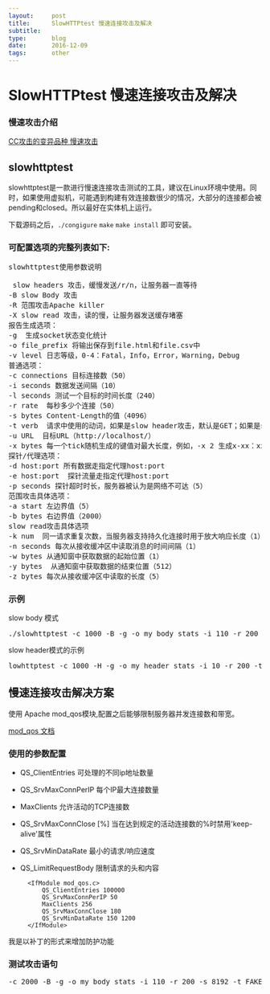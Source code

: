 ```yaml
---
layout:     post
title:      SlowHTTPtest 慢速连接攻击及解决
subtitle:   
type:       blog
date:       2016-12-09
tags:       other
---
```


# SlowHTTPtest 慢速连接攻击及解决

### 慢速攻击介绍 

[CC攻击的变异品种 慢速攻击](http://blog.nsfocus.net/cc-attack-defense/)

## slowhttptest

slowhttptest是一款进行慢速连接攻击测试的工具，建议在Linux环境中使用。同时，如果使用虚拟机，可能遇到构建有效连接数很少的情况，大部分的连接都会被pending和closed。所以最好在实体机上运行。

下载源码之后，`./congigure` `make` `make install` 即可安装。

### 可配置选项的完整列表如下:
 
<pre>
slowhttptest使用参数说明

 slow headers 攻击，缓慢发送/r/n，让服务器一直等待
-B slow Body 攻击
-R 范围攻击Apache killer
-X slow read 攻击，读的慢，让服务器发送缓存堵塞
报告生成选项：
-g  生成socket状态变化统计
-o file_prefix 将输出保存到file.html和file.csv中 
-v level 日志等级，0-4：Fatal，Info，Error，Warning，Debug
普通选项：
-c connections 目标连接数（50）
-i seconds 数据发送间隔（10）
-l seconds 测试一个目标的时间长度（240）
-r rate  每秒多少个连接（50）
-s bytes Content-Length的值（4096）
-t verb  请求中使用的动词，如果是slow header攻击，默认是GET；如果是slow body攻击，默认是POST
-u URL  目标URL（http://localhost/）
-x bytes 每一个tick随机生成的键值对最大长度，例如，-x 2 生成x-xx：xx是头字段，或是类似&xx=xx的消息体，x是随机字符（32）
探针/代理选项：
-d host:port 所有数据走指定代理host:port
-e host:port  探针流量走指定代理host:port
-p seconds 探针超时时长，服务器被认为是网络不可达（5）
范围攻击具体选项：
-a start 左边界值（5）
-b bytes 右边界值（2000）
slow read攻击具体选项
-k num  同一请求重复次数，当服务器支持持久化连接时用于放大响应长度（1）
-n seconds 每次从接收缓冲区中读取消息的时间间隔（1）
-w bytes 从通知窗中获取数据的起始位置（1）
-y bytes  从通知窗中获取数据的结束位置（512）
-z bytes 每次从接收缓冲区中读取的长度（5）
</pre>
 
### 示例 

slow body 模式

<pre>
./slowhttptest -c 1000 -B -g -o my_body_stats -i 110 -r 200 -s 8192 -t FAKEVERB -u https://myseceureserver/resources/loginform.html -x 10 -p 3
</pre>
 
slow header模式的示例
 
<pre>
lowhttptest -c 1000 -H -g -o my_header_stats -i 10 -r 200 -t GET -u https://myseceureserver/resources/index.html -x 24 -p 3
</pre>

## 慢速连接攻击解决方案

使用 Apache mod_qos模块,配置之后能够限制服务器并发连接数和带宽。

[mod_qos 文档](http://opensource.adnovum.ch/mod_qos/)

### 使用的参数配置

- QS_ClientEntries <number>  可处理的不同ip地址数量

- QS_SrvMaxConnPerIP <number>  每个IP最大连接数量

- MaxClients <number>        允许活动的TCP连接数

- QS_SrvMaxConnClose <number>[%]   当在达到规定的活动连接数的%时禁用'keep-alive'属性

- QS_SrvMinDataRate <bytes per second>      最小的请求/响应速度

- QS_LimitRequestBody <bytes>    限制请求的头和内容

        <IfModule mod_qos.c>
            QS_ClientEntries 100000
            QS_SrvMaxConnPerIP 50
            MaxClients 256
            QS_SrvMaxConnClose 180
            QS_SrvMinDataRate 150 1200
        </IfModule>

我是以补丁的形式来增加防护功能

### 测试攻击语句

<pre>
-c 2000 -B -g -o my_body_stats -i 110 -r 200 -s 8192 -t FAKEVERB -u https://10.... -x 10 -p 3
</pre>